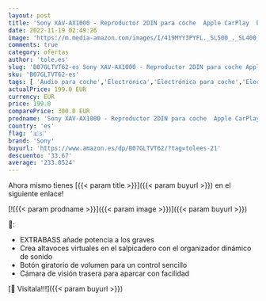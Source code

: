 ```yaml
---
layout: post
title: 'Sony XAV-AX1000 - Reproductor 2DIN para coche  Apple CarPlay  bluetooth y NFC  pantalla táctil de 6 2"  control por voz  EXTRA BASS  Siri Eyes Free y potencia de 55W x 4  sonido DSO   negro'
date: 2022-11-19 02:49:26
image: 'https://m.media-amazon.com/images/I/419MYY3PYFL._SL500_._SL400_.jpg'
comments: true
category: ofertas
author: 'tole.es'
slug: 'B07GLTVT62-es Sony XAV-AX1000 - Reproductor 2DIN para coche Apple...'
sku: 'B07GLTVT62-es'
tags: [ 'Audio para coche','Electrónica','Electrónica para coche','Electrónica para vehículos','Radios para coche','apple','sony','🇪🇸', ]
actualPrice: 199.0 EUR
currency: EUR
price: 199.0
comparePrice: 300.0 EUR
prodname: 'Sony XAV-AX1000 - Reproductor 2DIN para coche  Apple CarPlay  bluetooth y NFC  pantalla táctil de 6 2"  control por voz  EXTRA BASS  Siri Eyes Free y potencia de 55W x 4  sonido DSO   negro'
country: 'es'
flag: '🇪🇸'
brand: 'Sony'
buyurl: 'https://www.amazon.es/dp/B07GLTVT62/?tag=tolees-21'
descuento: '33.67'
average: '233.0524'
---
```


Ahora mismo tienes [{{< param title >}}]({{< param buyurl >}}) en el siguiente enlace!

[![{{< param prodname >}}]({{< param image >}})]({{< param buyurl >}})

🔎:

- EXTRABASS añade potencia a los graves
- Crea altavoces virtuales en el salpicadero con el organizador dinámico de sonido
- Botón giratorio de volumen para un control sencillo
- Cámara de visión trasera para aparcar con facilidad

[🛒 Visítala!!!]({{< param buyurl >}})
